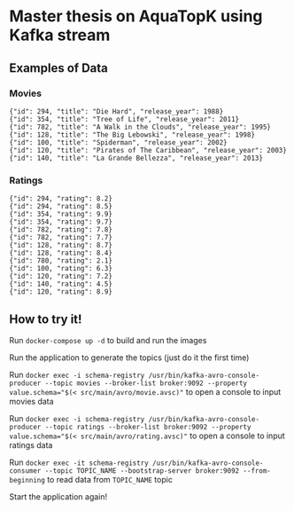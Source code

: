 # Master thesis on AquaTopK using Kafka stream

## Examples of Data

### Movies
```
{"id": 294, "title": "Die Hard", "release_year": 1988}
{"id": 354, "title": "Tree of Life", "release_year": 2011}
{"id": 782, "title": "A Walk in the Clouds", "release_year": 1995}
{"id": 128, "title": "The Big Lebowski", "release_year": 1998}
{"id": 100, "title": "Spiderman", "release_year": 2002}
{"id": 120, "title": "Pirates of The Caribbean", "release_year": 2003}
{"id": 140, "title": "La Grande Bellezza", "release_year": 2013}
```

### Ratings
```
{"id": 294, "rating": 8.2}
{"id": 294, "rating": 8.5}
{"id": 354, "rating": 9.9}
{"id": 354, "rating": 9.7}
{"id": 782, "rating": 7.8}
{"id": 782, "rating": 7.7}
{"id": 128, "rating": 8.7}
{"id": 128, "rating": 8.4}
{"id": 780, "rating": 2.1}
{"id": 100, "rating": 6.3}
{"id": 120, "rating": 7.2}
{"id": 140, "rating": 4.5}
{"id": 120, "rating": 8.9}
```
## How to try it!

Run `docker-compose up -d` to build and run the images

Run the application to generate the topics (just do it the first time)

Run `docker exec -i schema-registry /usr/bin/kafka-avro-console-producer --topic movies --broker-list broker:9092 --property value.schema="$(< src/main/avro/movie.avsc)"` to open a console to input movies data

Run `docker exec -i schema-registry /usr/bin/kafka-avro-console-producer --topic ratings --broker-list broker:9092 --property value.schema="$(< src/main/avro/rating.avsc)"` to open a console to input ratings data

Run `docker exec -it schema-registry /usr/bin/kafka-avro-console-consumer --topic TOPIC_NAME --bootstrap-server broker:9092 --from-beginning` to read data from `TOPIC_NAME` topic

Start the application again!